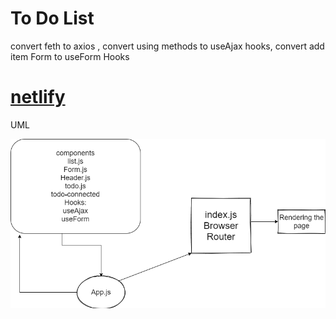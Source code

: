 # To Do List
convert feth to axios , convert using methods to useAjax hooks, convert add item Form to useForm Hooks


# [netlify](https://ak-todoconnected.netlify.app/)


UML


![uml](./lab32.png)
